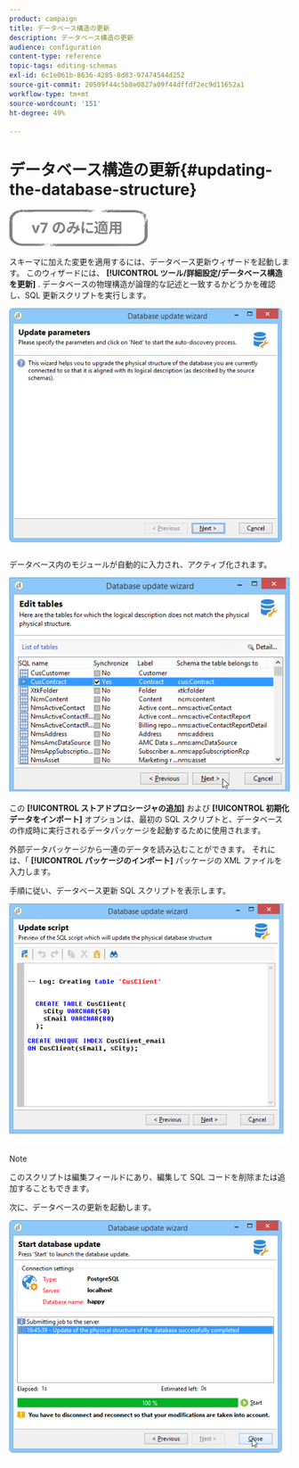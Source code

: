```yaml
---
product: campaign
title: データベース構造の更新
description: データベース構造の更新
audience: configuration
content-type: reference
topic-tags: editing-schemas
exl-id: 6c1e061b-8636-4285-8d83-97474544d252
source-git-commit: 20509f44c5b8e0827a09f44dffdf2ec9d11652a1
workflow-type: tm+mt
source-wordcount: '151'
ht-degree: 49%

---
```


# データベース構造の更新{#updating-the-database-structure}

![](../../assets/v7-only.svg)

スキーマに加えた変更を適用するには、データベース更新ウィザードを起動します。 このウィザードには、 **[!UICONTROL ツール/詳細設定/データベース構造を更新]** . データベースの物理構造が論理的な記述と一致するかどうかを確認し、SQL 更新スクリプトを実行します。

![](assets/d_ncs_integration_schema_update.png)

データベース内のモジュールが自動的に入力され、アクティブ化されます。

![](assets/d_ncs_integration_schema_update_select.png)

この **[!UICONTROL ストアドプロシージャの追加]** および **[!UICONTROL 初期化データをインポート]** オプションは、最初の SQL スクリプトと、データベースの作成時に実行されるデータパッケージを起動するために使用されます。

外部データパッケージから一連のデータを読み込むことができます。 それには、「 **[!UICONTROL パッケージのインポート]** パッケージの XML ファイルを入力します。

手順に従い、データベース更新 SQL スクリプトを表示します。

![](assets/d_ncs_integration_schema_update2.png)

>[!NOTE]
>
>このスクリプトは編集フィールドにあり、編集して SQL コードを削除または追加することもできます。

次に、データベースの更新を起動します。

![](assets/d_ncs_integration_schema_update3.png)
